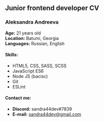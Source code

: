 ## Junior frontend developer CV
### Aleksandra Andreeva
**Age:** 21 years old  
**Location:** Batumi, Georgia  
**Languages:** Russian, English  

#### Skills:
- HTML5, CSS, SASS, SCSS
- JavaScript ES6
- Node JS (bacisc)
- Git
- ESLint

#### Contact me:
- **Discord:** sandra44dev#7839
- **E-mail:** sandra44dev@gmail.com